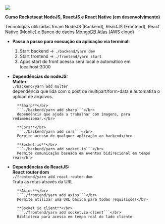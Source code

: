 ![](https://media.licdn.com/dms/image/C4E22AQHd1ws651kL1g/feedshare-shrink_800/0?e=1565827200&v=beta&t=9-wQbKp4V7dx0l-Nhvtzwl4ep0jGmfQgiQOyXUV-qYA)

**Curso Rocketseat NodeJS, ReactJS e React Native (em desenvolvimento)**

Tecnologias utilizadas foram NodeJS (Backend), ReactJS (Frontend), React Native (Mobile) e Banco de dados [MongoDB Atlas](https://www.mongodb.com/cloud/atlas) (AWS cloud)

- **Passo a passo para execução da aplicação via terminal:**
    1. Start backend -> ``./backend/yarn dev``
    2. Start frontend -> ``./frontend/yarn start``
    3. Apos start do front acesso será local e automático em localhost:3000

- **Dependências do nodeJS:**</br>
        **Multer**</br>
        ```./backend/yarn add multer```</br>
        dependência que lida com o post de multipart/form-data e automatiza o upload de arquivos.</br>

        **Sharp**</br>
        ```./backend/yarn add sharp```</br>
        dependência que ajuda a trabalhar com imagens, para redimensionar.</br>

        **Cors**</br>
        ```./backend/yarn add cors```</br>
        Permite acesso de qualquer aplicação ao backend</br>

        **Socket.io**</br>
        ```./backend/yarn add socket.io```</br>
        Permite comunicação baseada em eventos bidirecional em tempo real</br>

- **Dependências do ReactJS:**</br>
        **React router dom**</br>
        ```./frontend/yarn add react-router-dom```</br>
        Trata as rotas através da URL</br>

        **Axios**</br>
        ```./frontend/yarn add axios```</br>
        Permite utilizar uma URL básica para todas requisições</br>

        **Socket io client**</br>
        ```./frontend/yarn add socket.io-client```</br>
        Biblioteca para acesso em tempo real do lado cliente
